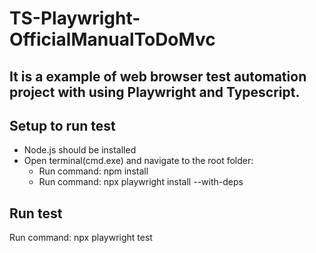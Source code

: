 # TS-Playwright-OfficialManualToDoMvc

## It is a example of web browser test automation project with using Playwright and Typescript.
## Setup to run test
- Node.js should be installed
- Open terminal(cmd.exe) and navigate to the root folder:
  - Run command: npm install
  - Run command: npx playwright install --with-deps

## Run test
Run command: npx playwright test

